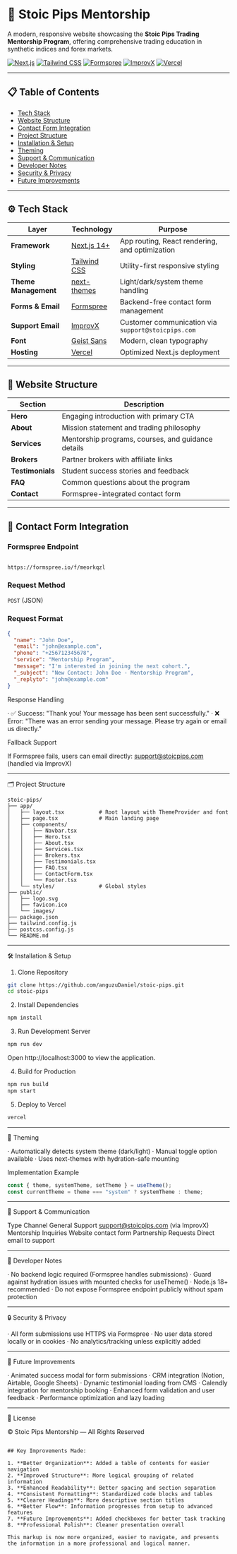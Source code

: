 # 🧭 Stoic Pips Mentorship

A modern, responsive website showcasing the **Stoic Pips Trading Mentorship Program**, offering comprehensive trading education in synthetic indices and forex markets.

[![Next.js](https://img.shields.io/badge/Next.js-000000?style=for-the-badge&logo=nextdotjs&logoColor=white)](https://nextjs.org/)
[![Tailwind CSS](https://img.shields.io/badge/Tailwind%20CSS-38B2AC?style=for-the-badge&logo=tailwind-css&logoColor=white)](https://tailwindcss.com/)
[![Formspree](https://img.shields.io/badge/Formspree-FF6B6B?style=for-the-badge&logo=formspree&logoColor=white)](https://formspree.io/)
[![ImprovX](https://img.shields.io/badge/ImprovX-6C63FF?style=for-the-badge&logo=zapier&logoColor=white)](https://improvx.ai)
[![Vercel](https://img.shields.io/badge/Vercel-000000?style=for-the-badge&logo=vercel&logoColor=white)](https://vercel.com/)

---

## 📋 Table of Contents

- [Tech Stack](#-tech-stack)
- [Website Structure](#-website-structure)
- [Contact Form Integration](#-contact-form-integration)
- [Project Structure](#-project-structure)
- [Installation & Setup](#-installation--setup)
- [Theming](#-theming)
- [Support & Communication](#-support--communication)
- [Developer Notes](#-developer-notes)
- [Security & Privacy](#-security--privacy)
- [Future Improvements](#-future-improvements)

---

## ⚙️ Tech Stack

| Layer | Technology | Purpose |
|-------|------------|---------|
| **Framework** | [Next.js 14+](https://nextjs.org/) | App routing, React rendering, and optimization |
| **Styling** | [Tailwind CSS](https://tailwindcss.com/) | Utility-first responsive styling |
| **Theme Management** | [next-themes](https://github.com/pacocoursey/next-themes) | Light/dark/system theme handling |
| **Forms & Email** | [Formspree](https://formspree.io/f/meorkqzl) | Backend-free contact form management |
| **Support Email** | [ImprovX](https://improvx.ai) | Customer communication via `support@stoicpips.com` |
| **Font** | [Geist Sans](https://vercel.com/font) | Modern, clean typography |
| **Hosting** | [Vercel](https://vercel.com/) | Optimized Next.js deployment |

---

## 🧩 Website Structure

| Section | Description |
|---------|-------------|
| **Hero** | Engaging introduction with primary CTA |
| **About** | Mission statement and trading philosophy |
| **Services** | Mentorship programs, courses, and guidance details |
| **Brokers** | Partner brokers with affiliate links |
| **Testimonials** | Student success stories and feedback |
| **FAQ** | Common questions about the program |
| **Contact** | Formspree-integrated contact form |

---

## 📨 Contact Form Integration

### Formspree Endpoint
```

https://formspree.io/f/meorkqzl

```

### Request Method
`POST` (JSON)

### Request Format
```json
{
  "name": "John Doe",
  "email": "john@example.com",
  "phone": "+256712345678",
  "service": "Mentorship Program",
  "message": "I'm interested in joining the next cohort.",
  "_subject": "New Contact: John Doe - Mentorship Program",
  "_replyto": "john@example.com"
}
```

Response Handling

· ✅ Success: "Thank you! Your message has been sent successfully."
· ❌ Error: "There was an error sending your message. Please try again or email us directly."

Fallback Support

If Formspree fails, users can email directly: support@stoicpips.com (handled via ImprovX)

---

🗂️ Project Structure

```
stoic-pips/
├── app/
│   ├── layout.tsx           # Root layout with ThemeProvider and font
│   ├── page.tsx             # Main landing page
│   ├── components/
│   │   ├── Navbar.tsx
│   │   ├── Hero.tsx
│   │   ├── About.tsx
│   │   ├── Services.tsx
│   │   ├── Brokers.tsx
│   │   ├── Testimonials.tsx
│   │   ├── FAQ.tsx
│   │   ├── ContactForm.tsx
│   │   └── Footer.tsx
│   └── styles/              # Global styles
├── public/
│   ├── logo.svg
│   ├── favicon.ico
│   └── images/
├── package.json
├── tailwind.config.js
├── postcss.config.js
└── README.md
```

---

🛠️ Installation & Setup

1. Clone Repository

```bash
git clone https://github.com/anguzuDaniel/stoic-pips.git
cd stoic-pips
```

2. Install Dependencies

```bash
npm install
```

3. Run Development Server

```bash
npm run dev
```

Open http://localhost:3000 to view the application.

4. Build for Production

```bash
npm run build
npm start
```

5. Deploy to Vercel

```bash
vercel
```

---

🎨 Theming

· Automatically detects system theme (dark/light)
· Manual toggle option available
· Uses next-themes with hydration-safe mounting

Implementation Example

```javascript
const { theme, systemTheme, setTheme } = useTheme();
const currentTheme = theme === "system" ? systemTheme : theme;
```

---

💬 Support & Communication

Type Channel
General Support support@stoicpips.com (via ImprovX)
Mentorship Inquiries Website contact form
Partnership Requests Direct email to support

---

🧠 Developer Notes

· No backend logic required (Formspree handles submissions)
· Guard against hydration issues with mounted checks for useTheme()
· Node.js 18+ recommended
· Do not expose Formspree endpoint publicly without spam protection

---

🔒 Security & Privacy

· All form submissions use HTTPS via Formspree
· No user data stored locally or in cookies
· No analytics/tracking unless explicitly added

---

🚀 Future Improvements

· Animated success modal for form submissions
· CRM integration (Notion, Airtable, Google Sheets)
· Dynamic testimonial loading from CMS
· Calendly integration for mentorship booking
· Enhanced form validation and user feedback
· Performance optimization and lazy loading

---

📄 License

© Stoic Pips Mentorship — All Rights Reserved

```

## Key Improvements Made:

1. **Better Organization**: Added a table of contents for easier navigation
2. **Improved Structure**: More logical grouping of related information
3. **Enhanced Readability**: Better spacing and section separation
4. **Consistent Formatting**: Standardized code blocks and tables
5. **Clearer Headings**: More descriptive section titles
6. **Better Flow**: Information progresses from setup to advanced features
7. **Future Improvements**: Added checkboxes for better task tracking
8. **Professional Polish**: Cleaner presentation overall

This markup is now more organized, easier to navigate, and presents the information in a more professional and logical manner.